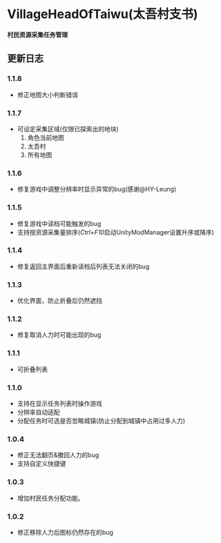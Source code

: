 # VillageHeadOfTaiwu(太吾村支书)

**村民资源采集任务管理**

## 更新日志
### 1.1.8
- 修正地图大小判断错误
### 1.1.7
-  可设定采集区域(仅限已探索出的地块)
    1. 角色当前地图
    2. 太吾村
    3. 所有地图
### 1.1.6   
- 修复游戏中调整分辨率时显示异常的bug(感谢@HY-Leung)
### 1.1.5  
- 修复游戏中读档可能触发的bug  
- 支持按资源采集量排序(*Ctrl+F10*启动UnityModManager设置升序或降序)  
### 1.1.4  
- 修复返回主界面后重新读档后列表无法关闭的bug
### 1.1.3  
- 优化界面，防止折叠后仍然遮挡
### 1.1.2  
- 修复取消人力时可能出现的bug
### 1.1.1  
- 可折叠列表
### 1.1.0  
- 支持在显示任务列表时操作游戏
- 分辨率自动适配
- 分配任务时可选是否忽略城镇(防止分配到城镇中占用过多人力)
### 1.0.4  
- 修正无法翻页&撤回人力的bug
- 支持自定义快捷键
### 1.0.3  
- 增加村民任务分配功能。
### 1.0.2  
- 修正移除人力后图标仍然存在的bug
